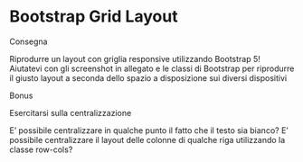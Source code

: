 Bootstrap Grid Layout
===

Consegna

Riprodurre un layout con griglia responsive utilizzando Bootstrap 5! Aiutatevi con gli screenshot in allegato e le classi di Bootstrap per riprodurre il giusto layout a seconda dello spazio a disposizione sui diversi dispositivi

Bonus

Esercitarsi sulla centralizzazione

E’ possibile centralizzare in qualche punto il fatto che il testo sia bianco?
E’ possibile centralizzare il layout delle colonne di qualche riga utilizzando la classe row-cols?
